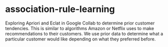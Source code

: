 # association-rule-learning
Exploring Apriori and Eclat in Google Collab to determine prior customer tendencies. This is similar to algorithms Amazon or Netflix uses to make recommendations to their customers. We use prior data to determine what a particular customer would like depending on what they preferred before. 
